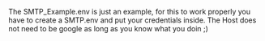 The SMTP_Example.env is just an example, for this to work properly you have to create a SMTP.env and put your credentials inside.
The Host does not need to be google as long as you know what you doin ;)